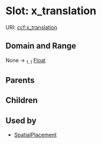 
# Slot: x_translation



URI: [ccf:x_translation](http://purl.org/ccf/x_translation)


## Domain and Range

None &#8594;  <sub>1..1</sub> [Float](types/Float.md)

## Parents


## Children


## Used by

 * [SpatialPlacement](SpatialPlacement.md)
